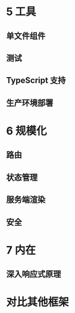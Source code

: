 # 5 工具

## 单文件组件

## 测试

## TypeScript 支持

## 生产环境部署

# 6 规模化

## 路由

## 状态管理

## 服务端渲染

## 安全

# 7 内在

## 深入响应式原理

# 对比其他框架